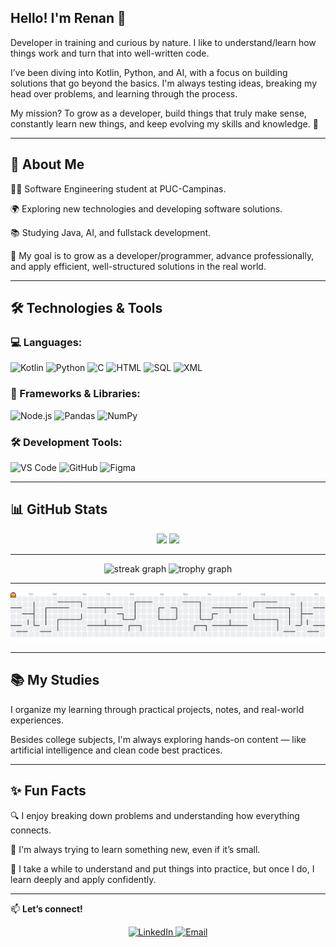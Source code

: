 ## Hello! I'm Renan 👋

Developer in training and curious by nature. I like to understand/learn how things work and turn that into well-written code.

I’ve been diving into Kotlin, Python, and AI, with a focus on building solutions that go beyond the basics. I'm always testing ideas, breaking my head over problems, and learning through the process.

My mission? To grow as a developer, build things that truly make sense, constantly learn new things, and keep evolving my skills and knowledge. 👊

---


## 🧠 About Me

👨‍🎓 Software Engineering student at PUC-Campinas.

🌍 Exploring new technologies and developing software solutions.

📚 Studying Java, AI, and fullstack development.

🎯 My goal is to grow as a developer/programmer, advance professionally, and apply efficient, well-structured solutions in the real world.

---


## 🛠️ Technologies & Tools

### 💻 Languages:
![Kotlin](https://img.shields.io/badge/-Kotlin-7F52FF?logo=kotlin&logoColor=white&style=flat-square)
![Python](https://img.shields.io/badge/-Python-3776AB?logo=python&logoColor=white&style=flat-square)
![C](https://img.shields.io/badge/-C-A8B9CC?logo=c&logoColor=black&style=flat-square)
![HTML](https://img.shields.io/badge/-HTML5-E34F26?logo=html5&logoColor=white&style=flat-square)
![SQL](https://img.shields.io/badge/-SQL-4479A1?logo=postgresql&logoColor=white&style=flat-square)
![XML](https://img.shields.io/badge/-XML-FF6600?logo=xml&logoColor=white&style=flat-square)

### 🚀 Frameworks & Libraries:
![Node.js](https://img.shields.io/badge/-Node.js-339933?logo=node.js&logoColor=white&style=flat-square)
![Pandas](https://img.shields.io/badge/-Pandas-150458?logo=pandas&logoColor=white&style=flat-square)
![NumPy](https://img.shields.io/badge/-NumPy-013243?logo=numpy&logoColor=white&style=flat-square) 

### 🛠️ Development Tools:
![VS Code](https://img.shields.io/badge/-VS%20Code-007ACC?logo=visual-studio-code&logoColor=white&style=flat-square)
![GitHub](https://img.shields.io/badge/-GitHub-181717?logo=github&logoColor=white&style=flat-square)
![Figma](https://img.shields.io/badge/-Figma-F24E1E?logo=figma&logoColor=white&style=flat-square)

---

## 📊 GitHub Stats

<p align="center">
  <img height="170em" src="https://github-readme-stats.vercel.app/api?username=renancecolin&show_icons=true&theme=radical" />
  <img height="170em" src="https://github-readme-stats.vercel.app/api/top-langs/?username=renancecolin&layout=compact&theme=radical"/>
</p>

---

<div align="center">
  <img src="https://streak-stats.demolab.com?user=renancecolin&locale=pt_BR&mode=daily&theme=dracula&hide_border=false&border_radius=5&order=3" height="150" alt="streak graph"  />
  <img src="https://github-profile-trophy.vercel.app?username=renancecolin&theme=dracula&column=-1&row=1&margin-w=8&margin-h=8&no-bg=false&no-frame=false&order=4" height="150" alt="trophy graph"  />
</div>

---

<picture>
  <source media="(prefers-color-scheme: dark)" srcset="https://raw.githubusercontent.com/renancecolin/renancecolin/output/pacman-contribution-graph-dark.svg">
  <source media="(prefers-color-scheme: light)" srcset="https://raw.githubusercontent.com/renancecolin/renancecolin/output/pacman-contribution-graph.svg">
  <img alt="pacman contribution graph" src="https://raw.githubusercontent.com/renancecolin/renancecolin/output/pacman-contribution-graph.svg">
</picture>


---

## 📚 My Studies

I organize my learning through practical projects, notes, and real-world experiences.

Besides college subjects, I'm always exploring hands-on content — like artificial intelligence and clean code best practices.

---

## ✨ Fun Facts

🔍 I enjoy breaking down problems and understanding how everything connects.

🧠 I'm always trying to learn something new, even if it’s small.

🐢 I take a while to understand and put things into practice, but once I do, I learn deeply and apply confidently.
  
---

📫 **Let’s connect!**
<div align="center">
  <a href="https://www.linkedin.com/in/renan-negri-cecolin-828552324/" target="_blank">
    <img src="https://img.shields.io/badge/-LinkedIn-0A66C2?style=for-the-badge&logo=linkedin&logoColor=white" alt="LinkedIn"/>
  </a>
  <a href="mailto:rececolin@gmail.com">
    <img src="https://img.shields.io/badge/-Email-D14836?style=for-the-badge&logo=gmail&logoColor=white" alt="Email"/>
  </a>
</div>
